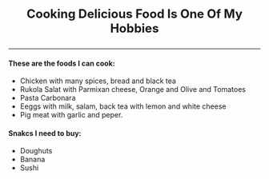 <div style="position: relative; margin: 0 auto; text-align: center;">
  <div style="display: inline-block; text-align: center;">
    <div style="font-size: 1.5rem; font-weight: bold; margin-bottom: 0.5em;">
            Cooking Delicious Food Is One Of My Hobbies
    </div>
  </div>
</div>

---

#### These are the foods I can cook:
- Chicken with many spices, bread and black tea
- Rukola Salat with Parmixan cheese, Orange and Olive and Tomatoes
- Pasta Carbonara
- Eeggs with milk, salam, back tea with lemon and white cheese
- Pig meat with garlic and peper. 

#### Snakcs I need to buy:
- Doughuts
- Banana
- Sushi 
